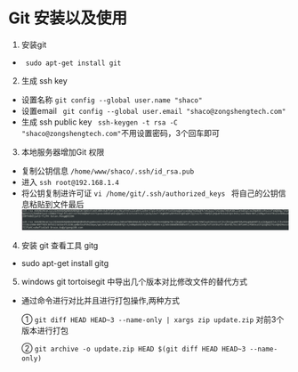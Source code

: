 # Git 安装以及使用

1.  安装git
  * ``` sudo apt-get install git```
  
  
2.  生成 ssh key 
  * 设置名称 ```git config --global user.name "shaco"```
  * 设置email ``` git config --global user.email "shaco@zongshengtech.com"```
  * 生成 ssh public key ``` ssh-keygen -t rsa -C "shaco@zongshengtech.com"```不用设置密码，3个回车即可
  
  
3.  本地服务器增加Git 权限
  * 复制公钥信息  ```/home/www/shaco/.ssh/id_rsa.pub```
  * 进入 ```ssh root@192.168.1.4```
  * 将公钥复制进许可证   ```vi /home/git/.ssh/authorized_keys ``` 将自己的公钥信息粘贴到文件最后
      ![](选区_001.png)
  

4.  安装 git 查看工具  gitg
   * sudo apt-get install gitg

5.  windows git tortoisegit 中导出几个版本对比修改文件的替代方式
  * 通过命令进行对比并且进行打包操作,两种方式
      
     ① ```git diff HEAD HEAD~3 --name-only | xargs zip update.zip```  对前3个版本进行打包
    
     ② ```git archive -o update.zip HEAD $(git diff HEAD HEAD~3 --name-only)``` 
     
     
